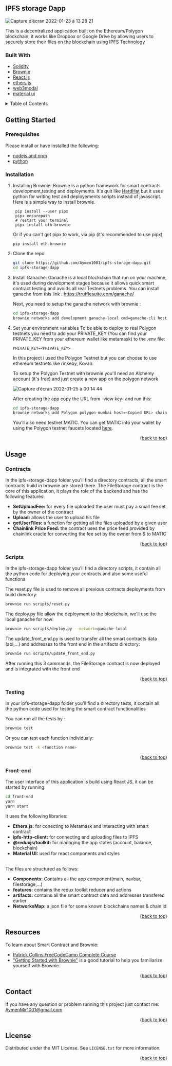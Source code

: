 <div id="top"></div>

<!-- ABOUT THE PROJECT -->
## IPFS storage Dapp


![Capture d’écran 2022-01-23 à 13 28 21](https://user-images.githubusercontent.com/83681204/150874956-c01456cf-0390-42b8-b72c-37bf5471aa17.png)


This is a decentralized application built on the Ethereum/Polygon blockchain, it works like Dropbox or Google Drive by allowing users to securely store their files on the blockchain using IPFS Technology

### Built With

* [Solidity](https://docs.soliditylang.org/)
* [Brownie](https://eth-brownie.readthedocs.io)
* [React.js](https://reactjs.org/)
* [ethers.js](https://docs.ethers.io/v5/)
* [web3modal](https://github.com/Web3Modal/web3modal)
* [material ui](https://mui.com/getting-started/installation/)


<details>
  <summary>Table of Contents</summary>
  <ol>
    <li>
      <a href="#getting-started">Getting Started</a>
      <ul>
        <li><a href="#prerequisites">Prerequisites</a></li>
        <li><a href="#installation">Installation</a></li>
      </ul>
    </li>
    <li>
      <a href="#usage">Usage</a>
      <ul>
        <li><a href="#contracts">Contracts</a></li>
        <li><a href="#scripts">Scripts</a></li>
        <li><a href="#testing">Testing</a></li>
        <li><a href="#front-end">Front End</a></li>
      </ul>
    </li>
    <li><a href="#resources">Resources</a></li>
    <li><a href="#contact">Contact</a></li>
    <li><a href="#license">License</a></li>
  </ol>
</details>


<!-- GETTING STARTED -->
## Getting Started

### Prerequisites

Please install or have installed the following:
* [nodejs and npm](https://nodejs.org/en/download/) 
* [python](https://www.python.org/downloads/)

### Installation

1. Installing Brownie: Brownie is a python framework for smart contracts development,testing and deployments. It's quit like [HardHat](https://hardhat.org) but it uses python for writing test and deployements scripts instead of javascript.
   Here is a simple way to install brownie.
   ```
    pip install --user pipx
    pipx ensurepath
    # restart your terminal
    pipx install eth-brownie
   ```
   Or if you can't get pipx to work, via pip (it's recommended to use pipx)
    ```
    pip install eth-brownie
    ```
   
3. Clone the repo:
   ```sh
   git clone https://github.com/Aymen1001/ipfs-storage-dapp.git
   cd ipfs-storage-dapp
   ```
3. Install Ganache:
   Ganache is a local blockchain that run on your machine, it's used during development stages because it allows quick smart contract testing and avoids all real         Testnets problems. 
   You can install ganache from this link : https://trufflesuite.com/ganache/
   
   Next, you need to setup the ganache network with brownie :
   ```sh
   cd ipfs-storage-dapp
   brownie networks add development ganache-local cmd=ganache-cli host=http://127.0.0.1 accounts=10 mnemonic=brownie port=8545
   ```
4. Set your environment variables
   To be able to deploy to real Polygon testnets you need to add your PRIVATE_KEY (You can find your PRIVATE_KEY from your ethereum wallet like metamask) to the .env file:
   ```
   PRIVATE_KEY=<PRIVATE_KEY>
   ```
   In this project i used the Polygon Testnet but you can choose to use ethereum testnets like rinkeby, Kovan.
   
   To setup the Polygon Testnet with brownie you'll need an Alchemy account (it's free) and just create a new app on the polygon network
   
   ![Capture d’écran 2022-01-25 à 00 14 44](https://user-images.githubusercontent.com/83681204/150881084-9b60349e-def0-44d2-bbb2-8ca7e27157c7.png)
   
   
   After creating the app copy the URL from -view key- and run this: 
   ```sh
   cd ipfs-storage-dapp
   brownie networks add Polygon polygon-mumbai host=<Copied URL> chainid=80001 name="Mumbai Testnet (Alchemy)"
   ```
   
   You'll also need testnet MATIC. You can get MATIC into your wallet by using the Polygon testnet faucets located [here](https://faucet.polygon.technology). 


<p align="right">(<a href="#top">back to top</a>)</p>



<!-- USAGE EXAMPLES -->
## Usage

### Contracts

   In the ipfs-storage-dapp folder you'll find a directory contracts, all the smart contracts build in brownie are stored there. The FileStorage contract is the core of this application, it plays the role of the backend and has the following features:

  <ul>
    <li><b>SetUploadFee:</b> for every file uploaded the user must pay a small fee set by the owner of the contract</li>
    <li><b>Upload:</b> allows the user to upload his file </li>
    <li><b>getUserFiles:</b> a function for getting all the files uploaded by a given user </li>
    <li><b>Chainlink Price Feed:</b> the contract uses the price feed provided by chainlink oracle for converting the fee set by the owner from $ to MATIC    </li>   
  </ul>

<p align="right">(<a href="#top">back to top</a>)</p>
    
### Scripts

   In the ipfs-storage-dapp folder you'll find a directory scripts, it contain all the python code for deploying your contracts and also some useful functions

   The reset.py file is used to remove all previous contracts deployments from build directory:
   ```sh
   brownie run scripts/reset.py
   ```
   The deploy.py file allow the deployment to the blockchain, we'll use the local ganache for now:
   ```sh
   brownie run scripts/deploy.py --network=ganache-local
   ```
   The update_front_end.py is used to transfer all the smart contracts data (abi,...) and addresses to the front end in the artifacts directory:
   ```sh
   brownie run scripts/update_front_end.py
   ```
   
   After running this 3 cammands, the FileStorage contract is now deployed and is integrated with the front end
   
 <p align="right">(<a href="#top">back to top</a>)</p>
  
 ### Testing

   In your ipfs-storage-dapp folder you'll find a directory tests, it contain all the python code used for testing the smart contract functionalities
   
   You can run all the tests by :
   ```sh
   brownie test
   ```
   Or you can test each function individualy:
   ```sh
   brownie test -k <function name>
   ```
   
<p align="right">(<a href="#top">back to top</a>)</p>
   
### Front-end
   
   The user interface of this application is build using React JS, it can be started by running: 
   ```sh
   cd front-end
   yarn
   yarn start
   ```
   It uses the following libraries:
      <ul>
        <li><b>Ethers.js:</b> for conecting to Metamask and interacting with smart contract</li>
        <li><b>ipfs-http-client:</b> for connecting  and uploading files to IPFS </li>
        <li><b>@reduxjs/toolkit:</b> for managing the app states (account, balance, blockchain) </li>
        <li><b>Material UI:</b> used for react components and styles </li>    
      </ul>
      
   The files are structured as follows:
    <ul>
      <li><b>Components:</b> Contains all the app component(main, navbar, filestorage,...) </li>
      <li><b>features:</b> contains the redux toolkit reducer and actions </li>
      <li><b>artifacts:</b> contains all the smart contract data and addresses transfered earlier </li>
      <li><b>NetworksMap:</b> a json file for some known blockchains names & chain id </li> 
    </ul>
   
<p align="right">(<a href="#top">back to top</a>)</p>


<!-- Resources -->
## Resources

To learn about Smart Contract and Brownie:

  * [Patrick Collins FreeCodeCamp Complete Course](https://youtu.be/M576WGiDBdQ)
  * ["Getting Started with Brownie"](https://iamdefinitelyahuman.medium.com/getting-started-with-brownie-part-1-9b2181f4cb99) is a good tutorial to help you familiarize yourself with Brownie.

<p align="right">(<a href="#top">back to top</a>)</p>


<!-- Contact -->
## Contact

If you have any question or problem running this project just contact me: AymenMir1001@gmail.com

<p align="right">(<a href="#top">back to top</a>)</p>


<!-- LICENSE -->
## License

Distributed under the MIT License. See `LICENSE.txt` for more information.

<p align="right">(<a href="#top">back to top</a>)</p>






